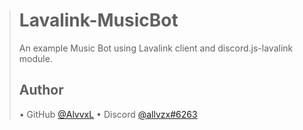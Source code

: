 ># Lavalink-MusicBot
>An example Music Bot using Lavalink client and discord.js-lavalink module.
>## Author
>• GitHub [@AlvvxL](https://github.com/AlvvxL/lavalink-musicbot)
>• Discord [@allvzx#6263]()
